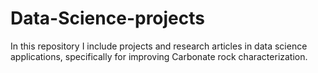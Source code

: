 # Data-Science-projects

In this repository I include projects and research articles in data science applications, specifically for improving Carbonate rock characterization.

